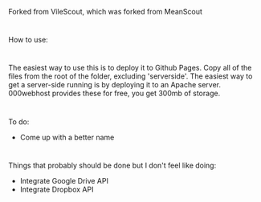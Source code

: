 Forked from VileScout, which was forked from MeanScout
#
How to use: 
#
The easiest way to use this is to deploy it to Github Pages. Copy all of the files from the root of the folder, excluding 'serverside'. The easiest way to get a server-side running is by deploying it to an Apache server. 000webhost provides these for free, you get 300mb of storage.
#
To do:
- Come up with a better name
#
Things that probably should be done but I don't feel like doing:
- Integrate Google Drive API
- Integrate Dropbox API
